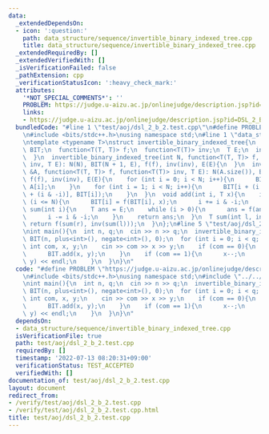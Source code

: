 ```yaml
---
data:
  _extendedDependsOn:
  - icon: ':question:'
    path: data_structure/sequence/invertible_binary_indexed_tree.cpp
    title: data_structure/sequence/invertible_binary_indexed_tree.cpp
  _extendedRequiredBy: []
  _extendedVerifiedWith: []
  _isVerificationFailed: false
  _pathExtension: cpp
  _verificationStatusIcon: ':heavy_check_mark:'
  attributes:
    '*NOT_SPECIAL_COMMENTS*': ''
    PROBLEM: https://judge.u-aizu.ac.jp/onlinejudge/description.jsp?id=DSL_2_B
    links:
    - https://judge.u-aizu.ac.jp/onlinejudge/description.jsp?id=DSL_2_B
  bundledCode: "#line 1 \"test/aoj/dsl_2_b_2.test.cpp\"\n#define PROBLEM \"https://judge.u-aizu.ac.jp/onlinejudge/description.jsp?id=DSL_2_B\"\
    \n#include <bits/stdc++.h>\nusing namespace std;\n#line 1 \"data_structure/sequence/invertible_binary_indexed_tree.cpp\"\
    \ntemplate <typename T>\nstruct invertible_binary_indexed_tree{\n  int N;\n  vector<T>\
    \ BIT;\n  function<T(T, T)> f;\n  function<T(T)> inv;\n  T E;\n  invertible_binary_indexed_tree(){\n\
    \  }\n  invertible_binary_indexed_tree(int N, function<T(T, T)> f, function<T(T)>\
    \ inv, T E): N(N), BIT(N + 1, E), f(f), inv(inv), E(E){\n  }\n  invertible_binary_indexed_tree(vector<T>\
    \ &A, function<T(T, T)> f, function<T(T)> inv, T E): N(A.size()), BIT(N + 1),\
    \ f(f), inv(inv), E(E){\n    for (int i = 0; i < N; i++){\n      BIT[i + 1] =\
    \ A[i];\n    }\n    for (int i = 1; i < N; i++){\n      BIT[i + (i & -i)] = f(BIT[i\
    \ + (i & -i)], BIT[i]);\n    }\n  }\n  void add(int i, T x){\n    i++;\n    while\
    \ (i <= N){\n      BIT[i] = f(BIT[i], x);\n      i += i & -i;\n    }\n  }\n  T\
    \ sum(int i){\n    T ans = E;\n    while (i > 0){\n      ans = f(ans, BIT[i]);\n\
    \      i -= i & -i;\n    }\n    return ans;\n  }\n  T sum(int l, int r){\n   \
    \ return f(sum(r), inv(sum(l)));\n  }\n};\n#line 5 \"test/aoj/dsl_2_b_2.test.cpp\"\
    \nint main(){\n  int n, q;\n  cin >> n >> q;\n  invertible_binary_indexed_tree<int>\
    \ BIT(n, plus<int>(), negate<int>(), 0);\n  for (int i = 0; i < q; i++){\n   \
    \ int com, x, y;\n    cin >> com >> x >> y;\n    if (com == 0){\n      x--;\n\
    \      BIT.add(x, y);\n    }\n    if (com == 1){\n      x--;\n      cout << BIT.sum(x,\
    \ y) << endl;\n    }\n  }\n}\n"
  code: "#define PROBLEM \"https://judge.u-aizu.ac.jp/onlinejudge/description.jsp?id=DSL_2_B\"\
    \n#include <bits/stdc++.h>\nusing namespace std;\n#include \"../../data_structure/sequence/invertible_binary_indexed_tree.cpp\"\
    \nint main(){\n  int n, q;\n  cin >> n >> q;\n  invertible_binary_indexed_tree<int>\
    \ BIT(n, plus<int>(), negate<int>(), 0);\n  for (int i = 0; i < q; i++){\n   \
    \ int com, x, y;\n    cin >> com >> x >> y;\n    if (com == 0){\n      x--;\n\
    \      BIT.add(x, y);\n    }\n    if (com == 1){\n      x--;\n      cout << BIT.sum(x,\
    \ y) << endl;\n    }\n  }\n}\n"
  dependsOn:
  - data_structure/sequence/invertible_binary_indexed_tree.cpp
  isVerificationFile: true
  path: test/aoj/dsl_2_b_2.test.cpp
  requiredBy: []
  timestamp: '2022-07-13 08:20:31+09:00'
  verificationStatus: TEST_ACCEPTED
  verifiedWith: []
documentation_of: test/aoj/dsl_2_b_2.test.cpp
layout: document
redirect_from:
- /verify/test/aoj/dsl_2_b_2.test.cpp
- /verify/test/aoj/dsl_2_b_2.test.cpp.html
title: test/aoj/dsl_2_b_2.test.cpp
---
```


